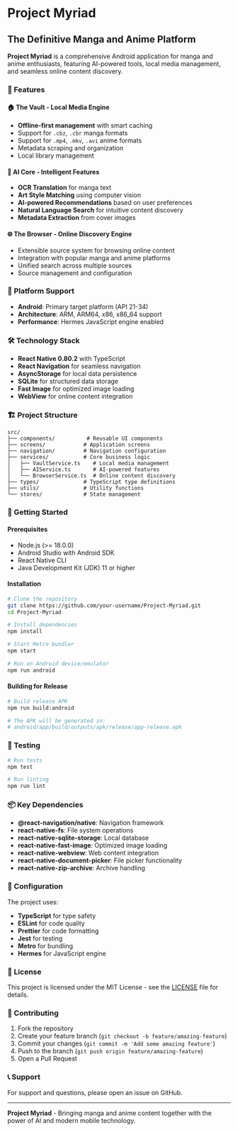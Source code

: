 # Project Myriad
## The Definitive Manga and Anime Platform

**Project Myriad** is a comprehensive Android application for manga and anime enthusiasts, featuring AI-powered tools, local media management, and seamless online content discovery.

### 🚀 Features

#### 🏠 The Vault - Local Media Engine
- **Offline-first management** with smart caching
- Support for `.cbz`, `.cbr` manga formats
- Support for `.mp4`, `.mkv`, `.avi` anime formats
- Metadata scraping and organization
- Local library management

#### 🧠 AI Core - Intelligent Features
- **OCR Translation** for manga text
- **Art Style Matching** using computer vision
- **AI-powered Recommendations** based on user preferences
- **Natural Language Search** for intuitive content discovery
- **Metadata Extraction** from cover images

#### 🌐 The Browser - Online Discovery Engine
- Extensible source system for browsing online content
- Integration with popular manga and anime platforms
- Unified search across multiple sources
- Source management and configuration

### 📱 Platform Support
- **Android**: Primary target platform (API 21-34)
- **Architecture**: ARM, ARM64, x86, x86_64 support
- **Performance**: Hermes JavaScript engine enabled

### 🛠️ Technology Stack
- **React Native 0.80.2** with TypeScript
- **React Navigation** for seamless navigation
- **AsyncStorage** for local data persistence
- **SQLite** for structured data storage
- **Fast Image** for optimized image loading
- **WebView** for online content integration

### 🏗️ Project Structure
```
src/
├── components/          # Reusable UI components
├── screens/            # Application screens
├── navigation/         # Navigation configuration
├── services/           # Core business logic
│   ├── VaultService.ts    # Local media management
│   ├── AIService.ts       # AI-powered features
│   └── BrowserService.ts  # Online content discovery
├── types/              # TypeScript type definitions
├── utils/              # Utility functions
└── stores/             # State management
```

### 🚀 Getting Started

#### Prerequisites
- Node.js (>= 18.0.0)
- Android Studio with Android SDK
- React Native CLI
- Java Development Kit (JDK) 11 or higher

#### Installation
```bash
# Clone the repository
git clone https://github.com/your-username/Project-Myriad.git
cd Project-Myriad

# Install dependencies
npm install

# Start Metro bundler
npm start

# Run on Android device/emulator
npm run android
```

#### Building for Release
```bash
# Build release APK
npm run build:android

# The APK will be generated in:
# android/app/build/outputs/apk/release/app-release.apk
```

### 🧪 Testing
```bash
# Run tests
npm test

# Run linting
npm run lint
```

### 📦 Key Dependencies
- **@react-navigation/native**: Navigation framework
- **react-native-fs**: File system operations
- **react-native-sqlite-storage**: Local database
- **react-native-fast-image**: Optimized image loading
- **react-native-webview**: Web content integration
- **react-native-document-picker**: File picker functionality
- **react-native-zip-archive**: Archive handling

### 🔧 Configuration
The project uses:
- **TypeScript** for type safety
- **ESLint** for code quality
- **Prettier** for code formatting
- **Jest** for testing
- **Metro** for bundling
- **Hermes** for JavaScript engine

### 📄 License
This project is licensed under the MIT License - see the [LICENSE](LICENSE) file for details.

### 🤝 Contributing
1. Fork the repository
2. Create your feature branch (`git checkout -b feature/amazing-feature`)
3. Commit your changes (`git commit -m 'Add some amazing feature'`)
4. Push to the branch (`git push origin feature/amazing-feature`)
5. Open a Pull Request

### 📞 Support
For support and questions, please open an issue on GitHub.

---

**Project Myriad** - Bringing manga and anime content together with the power of AI and modern mobile technology.
